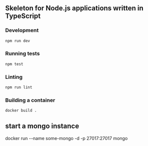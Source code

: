 ## Skeleton for Node.js applications written in TypeScript

### Development

```bash
npm run dev
```

### Running tests

```bash
npm test
```

### Linting

```bash
npm run lint
```

### Building a container

```bash
docker build .
```

## start a mongo instance
docker run --name some-mongo -d -p 27017:27017 mongo
